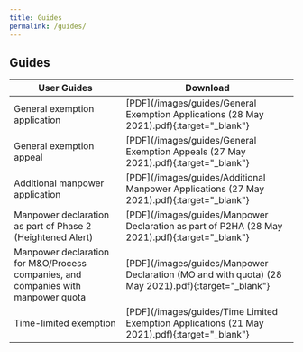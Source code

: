 ```yaml
---
title: Guides
permalink: /guides/
---
```

## Guides

| User Guides | Download |
|---|---|
| General exemption application | [PDF](/images/guides/General Exemption Applications (28 May 2021).pdf){:target="_blank"} |
| General exemption appeal | [PDF](/images/guides/General Exemption Appeals (27 May 2021).pdf){:target="_blank"} |
| Additional manpower application | [PDF](/images/guides/Additional Manpower Applications (27 May 2021).pdf){:target="_blank"} |
| Manpower declaration as part of Phase 2 (Heightened Alert) | [PDF](/images/guides/Manpower Declaration as part of P2HA (28 May 2021).pdf){:target="_blank"} |
| Manpower declaration for M&O/Process companies, and companies with manpower quota | [PDF](/images/guides/Manpower Declaration (MO and with quota) (28 May 2021).pdf){:target="_blank"} |
| Time-limited exemption | [PDF](/images/guides/Time Limited Exemption Applications (21 May 2021).pdf){:target="_blank"} |
